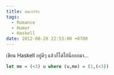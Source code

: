 ```yaml
---
title: สมการรัก
tags:
  - Romance
  - Humor
  - Haskell
date: 2012-08-28 22:53:00 +0700
---
```


เขียน Haskell อยู่ดีๆ แล้วก็ได้ไอ้นี่ออกมา...

``` haskell
let me = (<3) u where (u,me) = (1,(<3))
```
